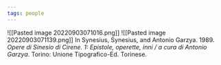 ```yaml
---
tags: people
---
```


![[Pasted image 20220903071016.png]]
![[Pasted image 20220903071139.png]] In Synesius, Synesius, and Antonio Garzya. 1989. _Opere di Sinesio di Cirene. 1: Epistole, operette, inni / a cura di Antonio Garzya_. Torino: Unione Tipografico-Ed. Torinese.
